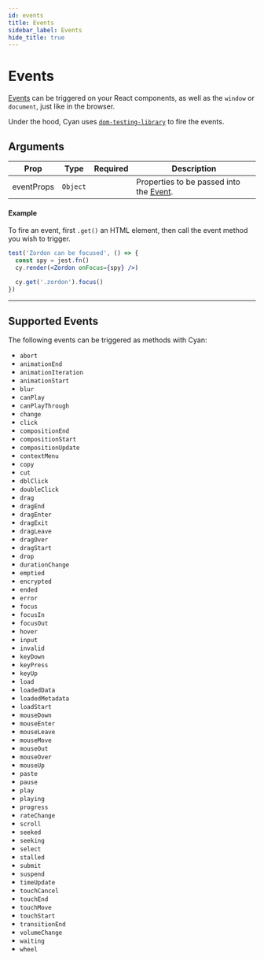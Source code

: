 ```yaml
---
id: events
title: Events
sidebar_label: Events
hide_title: true
---
```


# Events

[Events](https://developer.mozilla.org/en-US/docs/Web/API/Event) can be triggered on your React components, as well as the `window` or `document`, just like in the browser.

Under the hood, Cyan uses [`dom-testing-library`](https://testing-library.com/docs/dom-testing-library/api-events) to fire the events.

## Arguments

| Prop       | Type     | Required | Description                                                                                       |
| ---------- | -------- | -------- | ------------------------------------------------------------------------------------------------- |
| eventProps | `Object` |          | Properties to be passed into the [Event](https://developer.mozilla.org/en-US/docs/Web/API/Event). |

#### Example

To fire an event, first `.get()` an HTML element, then call the event method you wish to trigger.

```jsx
test('Zordon can be focused', () => {
  const spy = jest.fn()
  cy.render(<Zordon onFocus={spy} />)

  cy.get('.zordon').focus()
})
```

---

## Supported Events

The following events can be triggered as methods with Cyan:

- `abort`
- `animationEnd`
- `animationIteration`
- `animationStart`
- `blur`
- `canPlay`
- `canPlayThrough`
- `change`
- `click`
- `compositionEnd`
- `compositionStart`
- `compositionUpdate`
- `contextMenu`
- `copy`
- `cut`
- `dblClick`
- `doubleClick`
- `drag`
- `dragEnd`
- `dragEnter`
- `dragExit`
- `dragLeave`
- `dragOver`
- `dragStart`
- `drop`
- `durationChange`
- `emptied`
- `encrypted`
- `ended`
- `error`
- `focus`
- `focusIn`
- `focusOut`
- `hover`
- `input`
- `invalid`
- `keyDown`
- `keyPress`
- `keyUp`
- `load`
- `loadedData`
- `loadedMetadata`
- `loadStart`
- `mouseDown`
- `mouseEnter`
- `mouseLeave`
- `mouseMove`
- `mouseOut`
- `mouseOver`
- `mouseUp`
- `paste`
- `pause`
- `play`
- `playing`
- `progress`
- `rateChange`
- `scroll`
- `seeked`
- `seeking`
- `select`
- `stalled`
- `submit`
- `suspend`
- `timeUpdate`
- `touchCancel`
- `touchEnd`
- `touchMove`
- `touchStart`
- `transitionEnd`
- `volumeChange`
- `waiting`
- `wheel`

